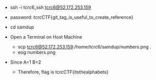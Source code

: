- ssh -i tcrc6_ssh tcrc6@52.172.253.159
- password: tcrcCTF{git_tag_is_useful_to_create_reference}
- cd samdup 
- Open a Terminal on Host Machine 
	- scp tcrc6@52.172.253.159:/home/tcrc6/samdup/numbers.png . 
	- eog numbers.png 
	
- Since A=1 B=2 
	- Therefore, flag is tcrcCTF{itsthealphabets}
